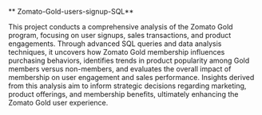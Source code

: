 ** Zomato-Gold-users-signup-SQL**


This project conducts a comprehensive analysis of the Zomato Gold program, focusing on user signups, sales transactions, and product engagements. Through advanced SQL queries and data analysis techniques, it uncovers how Zomato Gold membership influences purchasing behaviors, identifies trends in product popularity among Gold members versus non-members, and evaluates the overall impact of membership on user engagement and sales performance. Insights derived from this analysis aim to inform strategic decisions regarding marketing, product offerings, and membership benefits, ultimately enhancing the Zomato Gold user experience.
